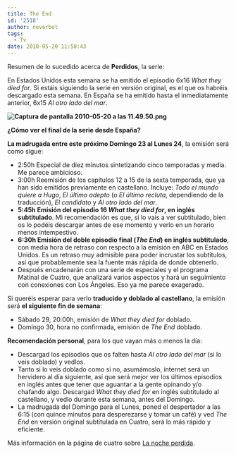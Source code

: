```yaml
---
title: The End
id: '2518'
author: neverbot
tags:
  - Tv
date: 2010-05-20 11:50:43
---
```


Resumen de lo sucedido acerca de **Perdidos**, la serie:

En Estados Unidos esta semana se ha emitido el episodio 6x16 _What they died for_. Si estáis siguiendo la serie en versión original, es el que os habréis descargado esta semana. En España se ha emitido hasta el inmediatamente anterior, 6x15 _Al otro lado del mar_.

**![Captura de pantalla 2010-05-20 a las 11.49.50.png](./Captura-de-pantalla-2010-05-20-a-las-11.49.50.png)**

**¿Cómo ver el final de la serie desde España?**

**La madrugada entre este próximo Domingo 23 al Lunes 24**, la emisión será como sigue:

*   2:50h Especial de diez minutos sintetizando cinco temporadas y media. Me parece ambicioso.
*   3:00h Reemisión de los capítulos 12 a 15 de la sexta temporada, que ya han sido emitidos previamente en castellano. Incluye: _Todo el mundo quiere a Hugo_, _El último adepto_ (o _El último recluta_, dependiendo de la traducción), _El candidato_ y _Al otro lado del mar_.
*   **5:45h Emisión del episodio 16 _What they died for_, en inglés subtitulado**. Mi recomendación es que, si lo vais a ver subtitulado, bien os lo podéis descargar antes de ese momento y verlo en un horario menos intempestivo.
*   **6:30h Emisión del doble episodio final (_The End_) en inglés subtitulado**, con media hora de retraso con respecto a la emisión en ABC en Estados Unidos. Es un retraso muy admisible para poder incrustar los subtítulos, así que probablemente sea la fuente más rápida de donde obtenerlo.
*   Después encadenarán con una serie de especiales y el programa Matinal de Cuatro, que analizará varios aspectos y hará un seguimiento con conexiones con Los Ángeles. Eso ya me parece exagerado.

Si queréis esperar para verlo **traducido y doblado al castellano**, la emisión será **el siguiente fin de semana**:

*   Sábado 29, 20:00h, emisión de _What they died for_ doblado.
*   Domingo 30, hora no confirmada, emisión de _The End_ doblado.

**Recomendación personal**, para los que vayan más o menos la día:

*   Descargad los episodios que os falten hasta _Al otro lado del mar_ (si lo veis doblado) y vedlos.
*   Tanto si lo veis doblado como si no, asumámoslo, internet será un hervidero al día siguiente, así que será mejor ver los últimos episodios en inglés antes que tener que aguantar a la gente opinando y/o chafando algo. Descargad _What they died for_ en inglés subtitulado al castellano, y vedlo durante esta semana, antes del Domingo.
*   La madrugada del Domingo para el Lunes, poned el despertador a las 6:15 (con quince minutos para desperezarse y tomar un café) y ved _The End_ en versión original subtitulada en Cuatro, será lo más rápido y eficiente.

Más información en la página de cuatro sobre [La noche perdida](http://blog.cuatro.com/perdidos/2010/05/el-final-de-perdidos-un-acontecimiento-historico-en-cuatro.html).